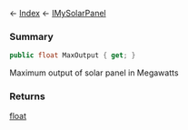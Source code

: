 ← [Index](Api-Index) ← [IMySolarPanel](SpaceEngineers.Game.ModAPI.Ingame.IMySolarPanel)

### Summary

```csharp
public float MaxOutput { get; }
```

Maximum output of solar panel in Megawatts

### Returns

[float](System.Single)


